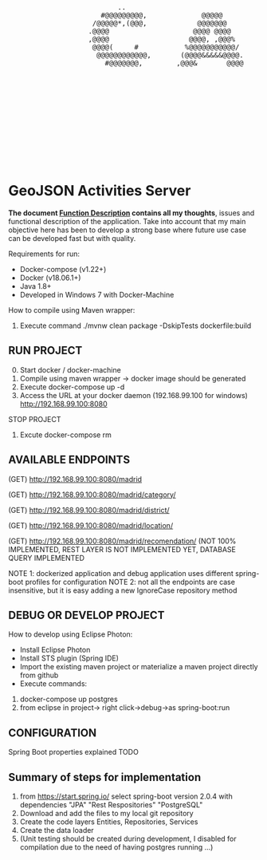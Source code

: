 <pre>
                                                                                                                                                               
                                                                                                                                                               
                                                                                                                                                               
                                                                                                                                                               
                                                                                                                                                               
                                                                                                                                                               
                                                                                                          ..............                                       
                                                                                                     .......................                                   
                                                                                                  .............................                                
                                                                                                .................................                              
                                                                                               ....................................                            
                                                                                             .......................................                           
                                                                                            .........................................                          
                          ..                                                               ....................***,...................                         
                      #@@@@@@@@@,             @@@@@             @@@@@@@@@@@&        .@@@@@@@@@@@@/.........*@@@@@@@@@&.................                        
                    /@@@@@*,(@@@,            @@@@@@@            @@@@(,,*&@@@@        ****@@@@(///*........@@@@@@@@@@@@@(...............                        
                   .@@@@                    @@@@ @@@@           @@@@*    @@@@            @@@@,...........&@@@@@@@@@@@@@@,..............                        
                   ,@@@@                   @@@@, ,@@@%          @@@@@@@@@@@@*            @@@@,...........@@@@@@@@@@@@@@@*..............                        
                    @@@@(     #           %@@@@@@@@@@@/         @@@@@@@@@@,              @@@@,...........(@@@@@@@@@@@@@@...............                        
                     @@@@@@@@@@@@,       (@@@@&&&&&@@@@.        @@@@*  @@@@%             @@@@,............(@@@@@@@@@@@@,...............                        
                       #@@@@@@@,        ,@@@&       @@@@        @@@@*   /@@@@            @@@@,............../@@@@@@@&,................                         
                                                                                            ..........................................                         
                                                                                             ........................................                          
                                                                                              ......................................                           
                                                                                               ...................................                             
                                                                                                 ................................                              
                                                                                                   ...........................                                 
                                                                                                       ....................                                    
                                                                                                             ........                                          
                                                                                                                                                               
                                                                                                                                                               
                                                                                                                                                               
                                                                                                                                                                                                                                                                                                                                                                                                                                                                                                                                                                                                                                                   
</pre>

GeoJSON Activities Server
=========================

**The document [Function Description](./Functional_Description.md) contains all my thoughts**, issues and functional description of the application. Take into account that my main objective here has been to develop a strong base where future use case can be developed fast but with quality. 

Requirements for run:
- Docker-compose (v1.22+)
- Docker (v18.06.1+)
- Java 1.8+
- Developed in Windows 7 with Docker-Machine

How to compile using Maven wrapper:
1. Execute command ./mvnw clean package -DskipTests dockerfile:build 


RUN PROJECT
-----------
0. Start docker / docker-machine
1. Compile using maven wrapper  -> docker image should be generated
3. Execute docker-compose up -d 
4. Access the URL at your docker daemon (192.168.99.100 for windows)
	http://192.168.99.100:8080

STOP PROJECT
1. Excute docker-compose rm
	
AVAILABLE ENDPOINTS
-------------------
(GET) http://192.168.99.100:8080/madrid

(GET) http://192.168.99.100:8080/madrid/category/<name>

(GET) http://192.168.99.100:8080/madrid/district/<name>

(GET) http://192.168.99.100:8080/madrid/location/<name>

(GET) http://192.168.99.100:8080/madrid/recomendation/ (NOT 100% IMPLEMENTED, REST LAYER IS NOT IMPLEMENTED YET, DATABASE QUERY IMPLEMENTED 

NOTE 1: dockerized application and debug application uses different spring-boot profiles for configuration
NOTE 2: not all the endpoints are case insensitive, but it is easy adding a new IgnoreCase repository method 

DEBUG OR DEVELOP PROJECT
-----------------------
How to develop using Eclipse Photon:
- Install Eclipse Photon
- Install STS plugin (Spring IDE)
- Import the existing maven project or materialize a maven project directly from github
- Execute commands: 
1. docker-compose up postgres
2. from eclipse in project-> right click->debug->as spring-boot:run

CONFIGURATION
--------------
Spring Boot properties explained
TODO


Summary of steps for implementation
---------------------------------
1. from https://start.spring.io/ select spring-boot version 2.0.4 with dependencies "JPA" "Rest Respositories" "PostgreSQL"
2. Download and add the files to my local git repository
3. Create the code layers Entities, Repositories, Services
4. Create the data loader
5. (Unit testing should be created during development, I disabled for compilation due to the need of having postgres running ...)